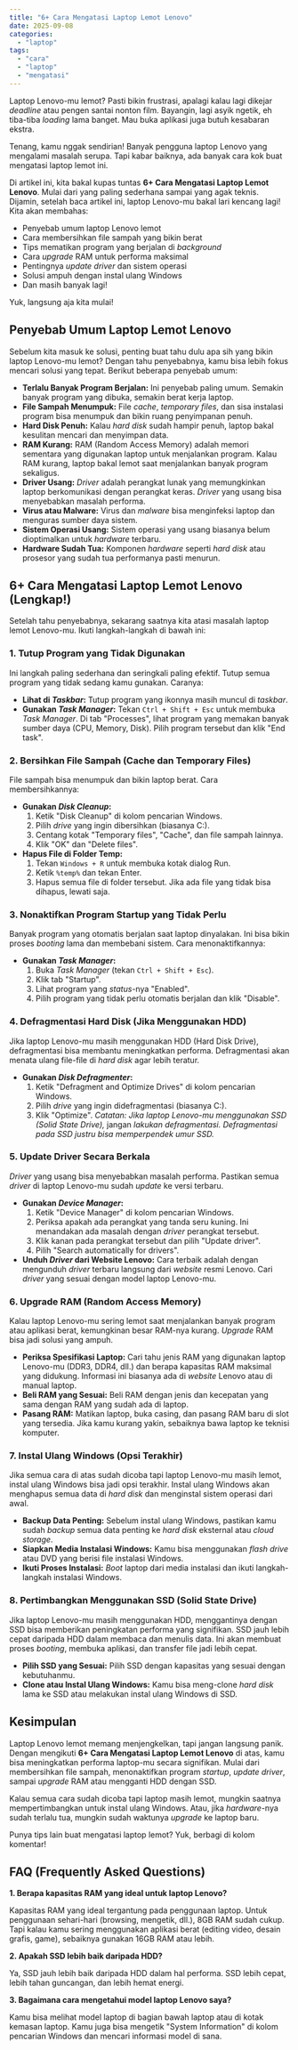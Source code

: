 ```yaml
---
title: "6+ Cara Mengatasi Laptop Lemot Lenovo"
date: 2025-09-08
categories: 
  - "laptop"
tags: 
  - "cara"
  - "laptop"
  - "mengatasi"
---
```


Laptop Lenovo-mu lemot? Pasti bikin frustrasi, apalagi kalau lagi dikejar _deadline_ atau pengen santai nonton film. Bayangin, lagi asyik ngetik, eh tiba-tiba _loading_ lama banget. Mau buka aplikasi juga butuh kesabaran ekstra.

Tenang, kamu nggak sendirian! Banyak pengguna laptop Lenovo yang mengalami masalah serupa. Tapi kabar baiknya, ada banyak cara kok buat mengatasi laptop lemot ini.

Di artikel ini, kita bakal kupas tuntas **6+ Cara Mengatasi Laptop Lemot Lenovo**. Mulai dari yang paling sederhana sampai yang agak teknis. Dijamin, setelah baca artikel ini, laptop Lenovo-mu bakal lari kencang lagi! Kita akan membahas:

- Penyebab umum laptop Lenovo lemot
- Cara membersihkan file sampah yang bikin berat
- Tips mematikan program yang berjalan di _background_
- Cara _upgrade_ RAM untuk performa maksimal
- Pentingnya _update driver_ dan sistem operasi
- Solusi ampuh dengan instal ulang Windows
- Dan masih banyak lagi!

Yuk, langsung aja kita mulai!

## Penyebab Umum Laptop Lemot Lenovo

Sebelum kita masuk ke solusi, penting buat tahu dulu apa sih yang bikin laptop Lenovo-mu lemot? Dengan tahu penyebabnya, kamu bisa lebih fokus mencari solusi yang tepat. Berikut beberapa penyebab umum:

- **Terlalu Banyak Program Berjalan:** Ini penyebab paling umum. Semakin banyak program yang dibuka, semakin berat kerja laptop.
- **File Sampah Menumpuk:** File _cache_, _temporary files_, dan sisa instalasi program bisa menumpuk dan bikin ruang penyimpanan penuh.
- **Hard Disk Penuh:** Kalau _hard disk_ sudah hampir penuh, laptop bakal kesulitan mencari dan menyimpan data.
- **RAM Kurang:** RAM (Random Access Memory) adalah memori sementara yang digunakan laptop untuk menjalankan program. Kalau RAM kurang, laptop bakal lemot saat menjalankan banyak program sekaligus.
- **Driver Usang:** _Driver_ adalah perangkat lunak yang memungkinkan laptop berkomunikasi dengan perangkat keras. _Driver_ yang usang bisa menyebabkan masalah performa.
- **Virus atau Malware:** Virus dan _malware_ bisa menginfeksi laptop dan menguras sumber daya sistem.
- **Sistem Operasi Usang:** Sistem operasi yang usang biasanya belum dioptimalkan untuk _hardware_ terbaru.
- **Hardware Sudah Tua:** Komponen _hardware_ seperti _hard disk_ atau prosesor yang sudah tua performanya pasti menurun.

## 6+ Cara Mengatasi Laptop Lemot Lenovo (Lengkap!)

Setelah tahu penyebabnya, sekarang saatnya kita atasi masalah laptop lemot Lenovo-mu. Ikuti langkah-langkah di bawah ini:

### 1\. Tutup Program yang Tidak Digunakan

Ini langkah paling sederhana dan seringkali paling efektif. Tutup semua program yang tidak sedang kamu gunakan. Caranya:

- **Lihat di _Taskbar_:** Tutup program yang ikonnya masih muncul di _taskbar_.
- **Gunakan _Task Manager_:** Tekan `Ctrl + Shift + Esc` untuk membuka _Task Manager_. Di tab "Processes", lihat program yang memakan banyak sumber daya (CPU, Memory, Disk). Pilih program tersebut dan klik "End task".

### 2\. Bersihkan File Sampah (Cache dan Temporary Files)

File sampah bisa menumpuk dan bikin laptop berat. Cara membersihkannya:

- **Gunakan _Disk Cleanup_:**
    1. Ketik "Disk Cleanup" di kolom pencarian Windows.
    2. Pilih _drive_ yang ingin dibersihkan (biasanya C:).
    3. Centang kotak "Temporary files", "Cache", dan file sampah lainnya.
    4. Klik "OK" dan "Delete files".
- **Hapus File di Folder Temp:**
    1. Tekan `Windows + R` untuk membuka kotak dialog Run.
    2. Ketik `%temp%` dan tekan Enter.
    3. Hapus semua file di folder tersebut. Jika ada file yang tidak bisa dihapus, lewati saja.

### 3\. Nonaktifkan Program Startup yang Tidak Perlu

Banyak program yang otomatis berjalan saat laptop dinyalakan. Ini bisa bikin proses _booting_ lama dan membebani sistem. Cara menonaktifkannya:

- **Gunakan _Task Manager_:**
    1. Buka _Task Manager_ (tekan `Ctrl + Shift + Esc`).
    2. Klik tab "Startup".
    3. Lihat program yang _status_\-nya "Enabled".
    4. Pilih program yang tidak perlu otomatis berjalan dan klik "Disable".

### 4\. Defragmentasi Hard Disk (Jika Menggunakan HDD)

Jika laptop Lenovo-mu masih menggunakan HDD (Hard Disk Drive), defragmentasi bisa membantu meningkatkan performa. Defragmentasi akan menata ulang file-file di _hard disk_ agar lebih teratur.

- **Gunakan _Disk Defragmenter_:**
    1. Ketik "Defragment and Optimize Drives" di kolom pencarian Windows.
    2. Pilih _drive_ yang ingin didefragmentasi (biasanya C:).
    3. Klik "Optimize". _Catatan: Jika laptop Lenovo-mu menggunakan SSD (Solid State Drive),_ jangan _lakukan defragmentasi. Defragmentasi pada SSD justru bisa memperpendek umur SSD._

### 5\. Update Driver Secara Berkala

_Driver_ yang usang bisa menyebabkan masalah performa. Pastikan semua _driver_ di laptop Lenovo-mu sudah _update_ ke versi terbaru.

- **Gunakan _Device Manager_:**
    1. Ketik "Device Manager" di kolom pencarian Windows.
    2. Periksa apakah ada perangkat yang tanda seru kuning. Ini menandakan ada masalah dengan _driver_ perangkat tersebut.
    3. Klik kanan pada perangkat tersebut dan pilih "Update driver".
    4. Pilih "Search automatically for drivers".
- **Unduh _Driver_ dari Website Lenovo:** Cara terbaik adalah dengan mengunduh _driver_ terbaru langsung dari _website_ resmi Lenovo. Cari _driver_ yang sesuai dengan model laptop Lenovo-mu.

### 6\. Upgrade RAM (Random Access Memory)

Kalau laptop Lenovo-mu sering lemot saat menjalankan banyak program atau aplikasi berat, kemungkinan besar RAM-nya kurang. _Upgrade_ RAM bisa jadi solusi yang ampuh.

- **Periksa Spesifikasi Laptop:** Cari tahu jenis RAM yang digunakan laptop Lenovo-mu (DDR3, DDR4, dll.) dan berapa kapasitas RAM maksimal yang didukung. Informasi ini biasanya ada di _website_ Lenovo atau di manual laptop.
- **Beli RAM yang Sesuai:** Beli RAM dengan jenis dan kecepatan yang sama dengan RAM yang sudah ada di laptop.
- **Pasang RAM:** Matikan laptop, buka casing, dan pasang RAM baru di slot yang tersedia. Jika kamu kurang yakin, sebaiknya bawa laptop ke teknisi komputer.

### 7\. Instal Ulang Windows (Opsi Terakhir)

Jika semua cara di atas sudah dicoba tapi laptop Lenovo-mu masih lemot, instal ulang Windows bisa jadi opsi terakhir. Instal ulang Windows akan menghapus semua data di _hard disk_ dan menginstal sistem operasi dari awal.

- **Backup Data Penting:** Sebelum instal ulang Windows, pastikan kamu sudah _backup_ semua data penting ke _hard disk_ eksternal atau _cloud storage_.
- **Siapkan Media Instalasi Windows:** Kamu bisa menggunakan _flash drive_ atau DVD yang berisi file instalasi Windows.
- **Ikuti Proses Instalasi:** _Boot_ laptop dari media instalasi dan ikuti langkah-langkah instalasi Windows.

### 8\. Pertimbangkan Menggunakan SSD (Solid State Drive)

Jika laptop Lenovo-mu masih menggunakan HDD, menggantinya dengan SSD bisa memberikan peningkatan performa yang signifikan. SSD jauh lebih cepat daripada HDD dalam membaca dan menulis data. Ini akan membuat proses _booting_, membuka aplikasi, dan transfer file jadi lebih cepat.

- **Pilih SSD yang Sesuai:** Pilih SSD dengan kapasitas yang sesuai dengan kebutuhanmu.
- **Clone atau Instal Ulang Windows:** Kamu bisa meng-clone _hard disk_ lama ke SSD atau melakukan instal ulang Windows di SSD.

## Kesimpulan

Laptop Lenovo lemot memang menjengkelkan, tapi jangan langsung panik. Dengan mengikuti **6+ Cara Mengatasi Laptop Lemot Lenovo** di atas, kamu bisa meningkatkan performa laptop-mu secara signifikan. Mulai dari membersihkan file sampah, menonaktifkan program _startup_, _update driver_, sampai _upgrade_ RAM atau mengganti HDD dengan SSD.

Kalau semua cara sudah dicoba tapi laptop masih lemot, mungkin saatnya mempertimbangkan untuk instal ulang Windows. Atau, jika _hardware_\-nya sudah terlalu tua, mungkin sudah waktunya _upgrade_ ke laptop baru.

Punya tips lain buat mengatasi laptop lemot? Yuk, berbagi di kolom komentar!

## FAQ (Frequently Asked Questions)

**1\. Berapa kapasitas RAM yang ideal untuk laptop Lenovo?**

Kapasitas RAM yang ideal tergantung pada penggunaan laptop. Untuk penggunaan sehari-hari (browsing, mengetik, dll.), 8GB RAM sudah cukup. Tapi kalau kamu sering menggunakan aplikasi berat (editing video, desain grafis, game), sebaiknya gunakan 16GB RAM atau lebih.

**2\. Apakah SSD lebih baik daripada HDD?**

Ya, SSD jauh lebih baik daripada HDD dalam hal performa. SSD lebih cepat, lebih tahan guncangan, dan lebih hemat energi.

**3\. Bagaimana cara mengetahui model laptop Lenovo saya?**

Kamu bisa melihat model laptop di bagian bawah laptop atau di kotak kemasan laptop. Kamu juga bisa mengetik "System Information" di kolom pencarian Windows dan mencari informasi model di sana.
